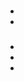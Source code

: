 # 



[]()

## 

### 





### 

### 



### 







## 

### 











- 
- 



### 









#### 



- 
- 
- 

#### 





> 





#### 







## 





> 



### 









### 







### 







### 













> 

### 

















![]()

![]()

![]()

## 







## 













